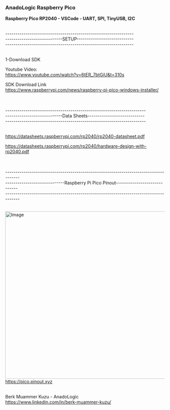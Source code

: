 ### AnadoLogic Raspberry Pico <br/>

**Raspberry Pico RP2040 - VSCode - UART, SPI, TinyUSB, I2C** <br/> <br/>


--------------------------------------------------------------- <br/>
----------------------------SETUP---------------------------- <br/>
--------------------------------------------------------------- <br/> <br/>


1-Download SDK <br/> 

Youtube Video: <br/> 
https://www.youtube.com/watch?v=6tER_7btGiU&t=310s <br/> 

SDK Download Link\
https://www.raspberrypi.com/news/raspberry-pi-pico-windows-installer/ <br/> <br/> <br/>



--------------------------------------------------------------------- <br/>
----------------------------Data Sheets---------------------------- <br/>
--------------------------------------------------------------------- <br/> <br/>


https://datasheets.raspberrypi.com/rp2040/rp2040-datasheet.pdf <br/>

https://datasheets.raspberrypi.com/rp2040/hardware-design-with-rp2040.pdf <br/> <br/> <br/>




------------------------------------------------------------------------------------- <br/>
-----------------------------Raspberry Pi Pico Pinout----------------------------- <br/>
------------------------------------------------------------------------------------- <br/> <br/>


<img width="530" alt="Image" src="https://github.com/user-attachments/assets/eccb8f15-3cfd-4111-ae7a-321f973056aa" />\
https://pico.pinout.xyz <br/> <br/>


Berk Muammer Kuzu - AnadoLogic\
https://www.linkedin.com/in/berk-muammer-kuzu/
